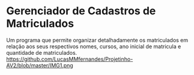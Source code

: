 # Gerenciador de Cadastros de Matriculados
Um programa que permite organizar detalhadamente os matriculados em relação aos seus respectivos nomes, cursos, ano inicial de matricula e quantidade de matriculados.
https://github.com/LucasMMfernandes/Projetinho-AV2/blob/master/IMG1.png
